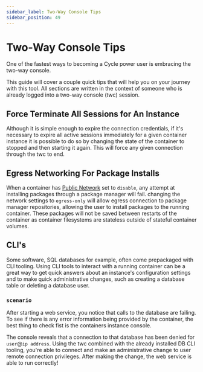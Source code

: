 ```yaml
---
sidebar_label: Two-Way Console Tips
sidebar_position: 49
---
```


# Two-Way Console Tips

One of the fastest ways to becoming a Cycle power user is embracing the two-way console.

This guide will cover a couple quick tips that will help you on your journey with this tool. All sections are written in the context of someone who is already logged into a two-way console (twc) session.

## Force Terminate All Sessions for An Instance

Although it is simple enough to expire the connection credentials, if it's necessary to expire all active sessions immediately for a given container instance it is possible to do so by changing the state of the container to stopped and then starting it again. This will force any given connection through the twc to end.

## Egress Networking For Package Installs

When a container has [Public Network](/reference/containers/configuration/networking#public-network) set to `disable`, any attempt at installing packages through a package manager will fail. changing the network settings to `egress-only` will allow egress connection to package manager repositories, allowing the user to install packages to the running container. These packages will not be saved between restarts of the container as container filesystems are stateless outside of stateful container volumes.

## CLI's

Some software, SQL databases for example, often come prepackaged with CLI tooling. Using CLI tools to interact with a running container can be a great way to get quick answers about an instance's configuration settings and to make quick administrative changes, such as creating a database table or deleting a database user.

### `scenario`

After starting a web service, you notice that calls to the database are failing. To see if there is any error information being provided by the container, the best thing to check fist is the containers instance console.

The console reveals that a connection to that database has been denied for `user`@`ip address`. Using the twc combined with the already installed DB CLI tooling, you're able to connect and make an administrative change to user remote connection privileges. After making the change, the web service is able to run correctly!
